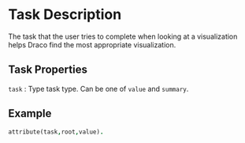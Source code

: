 # Task Description

The task that the user tries to complete when looking at a visualization helps Draco find the most appropriate visualization.

## Task Properties

`task`
: Type task type. Can be one of `value` and `summary`.

## Example

```prolog
attribute(task,root,value).
```
